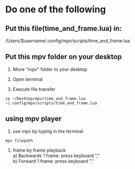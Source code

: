 # Do one of the following

## Put this file(time_and_frame.lua) in:
/Users/$username/.config/mpv/scripts/time_and_frame.lua

## Put this mpv folder on your desktop
1. Move "mpv" folder to your desktop

1. Open terminal

1. Execute file transfer
```
cp ~/Desktop/mpv/time_and_frame.lua ~/.config/mpv/scripts/time_and_frame.lua
```

## using mpv player
1. use mpv by typing in the terminal
```
mpv filepath
```
1. frame by frame playback  
a) Backwards 1 frame: press keyboard ","  
b) Forward 1 frame: press keyboard "."

